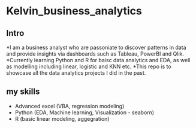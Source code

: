 # Kelvin_business_analytics

## Intro

*I am a business analyst who are passoniate to discover patterns in data and provide insights via dashboards such as Tableau, PowerBI and Qlik.
*Currently learning Python and R for baisc data analytics and EDA, as well as modelling including linear, logistic and KNN etc.
*This repo is to showcase all the data analytics projects I did in the past.

## my skills
* Advanced excel (VBA, regression modeling)
* Python (EDA, Machine learning, Visualization - seaborn)
* R (basic linear modeling, aggegration)
